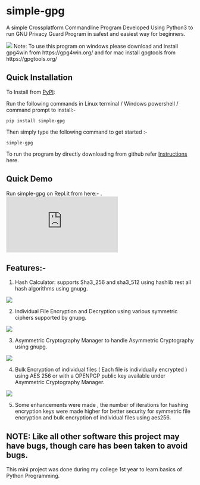 # simple-gpg
A simple Crossplatform Commandline Program Developed Using Python3 to run GNU Privacy Guard Program in safest and easiest way for beginners.

<img src="(https://user-images.githubusercontent.com/82881725/212551553-f6d50b10-9b68-4444-82f5-70667fc48bba.png">
Note: To use this program on windows please download and install gpg4win from https://gpg4win.org/ and for mac install gpgtools from https://gpgtools.org/ 

Quick Installation
------------------

To Install from [PyPI](https://pypi.org/project/simple-gpg/):

Run the following commands in Linux terminal / Windows powershell / command prompt to install:-

```
pip install simple-gpg
```
Then simply type the following command to get started :- 

```
simple-gpg
```
To run the program by directly downloading from github refer [ Instructions](/Install.md) here.

## Quick Demo

Run simple-gpg on Repl.it from here:- .[![Run on Repl.it](https://repl.it/badge/github/plibither8/2048.cpp)](https://replit.com/@AnishM9/simple-gpg#.replit)

## Features:-

1) Hash Calculator: supports Sha3_256 and sha3_512 using hashlib rest all hash algorithms using gnupg.

<img src="https://user-images.githubusercontent.com/82881725/212551628-a53a45c6-dace-430e-814f-31d0949913ef.png">

2) Individual File Encryption and Decryption using various symmetric ciphers supported by gnupg.

<img src="https://user-images.githubusercontent.com/82881725/212551709-b68d2d65-144a-4799-a827-f6fa47bc2ee7.png">

3) Asymmetric Cryptography Manager to handle Asymmetric Cryptography using gnupg.

<img src="https://user-images.githubusercontent.com/82881725/212551762-60edb3dc-f4db-4edd-8fc0-b73d599072fd.png">

4) Bulk Encryption of individual files ( Each file is individually encrypted ) using AES 256 or with a OPENPGP public key available under Asymmetric Cryptography Manager.

<img src="https://user-images.githubusercontent.com/82881725/212551812-f3a2bb2a-8fea-42d2-898c-3b84b4292b43.png">

5) Some enhancements were made , the number of iterations for hashing encryption keys were made higher for better security for symmetric file encryption and bulk encryption of individual files using aes256.

## NOTE: Like all other software this project may have bugs, though care has been taken to avoid bugs.
This mini project was done during my college 1st year to learn basics of Python Programming.
